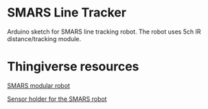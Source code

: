 # SMARS Line Tracker
Arduino sketch for SMARS line tracking robot. The robot uses 5ch IR distance/tracking module.

# Thingiverse resources

[SMARS modular robot](https://www.thingiverse.com/thing:2662828)

[Sensor holder for the SMARS robot](https://www.thingiverse.com/thing:2773205)
